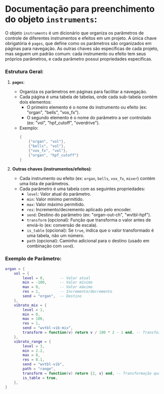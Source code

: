 # Documentação para preenchimento do objeto `instruments`:

O objeto `instruments` é um dicionário que organiza os parâmetros de controle de diferentes instrumentos e efeitos em um projeto. A única chave obrigatória é `pages`, que define como os parâmetros são organizados em páginas para navegação. As outras chaves são específicas de cada projeto, mas seguem um padrão comum: cada instrumento ou efeito tem seus próprios parâmetros, e cada parâmetro possui propriedades específicas.

### Estrutura Geral:
1. **`pages`**:
   - Organiza os parâmetros em páginas para facilitar a navegação.
   - Cada página é uma tabela de tabelas, onde cada sub-tabela contém dois elementos:
     - O primeiro elemento é o nome do instrumento ou efeito (ex: "organ", "bells", "vox_fx").
     - O segundo elemento é o nome do parâmetro a ser controlado (ex: "vol", "hpf_cutoff", "overdrive").
   - Exemplo:
     ```lua
     {
         {"organ", "vol"},
         {"bells", "vol"},
         {"vox_fx", "vol"},
         {"organ", "hpf_cutoff"}
     }
     ```

2. **Outras chaves (instrumentos/efeitos)**:
   - Cada instrumento ou efeito (ex: `organ`, `bells`, `vox_fx`, `mixer`) contém uma lista de parâmetros.
   - Cada parâmetro é uma tabela com as seguintes propriedades:
     - `level`: Valor atual do parâmetro.
     - `min`: Valor mínimo permitido.
     - `max`: Valor máximo permitido.
     - `res`: Incremento/decremento aplicado pelo encoder.
     - `send`: Destino do parâmetro (ex: "organ-out-ch", "wvtbl-hpf").
     - `transform` (opcional): Função que transforma o valor antes de enviá-lo (ex: conversão de escala).
     - `is_table` (opcional): Se `true`, indica que o valor transformado é uma tabela, não um número.
     - `path` (opcional): Caminho adicional para o destino (usado em combinação com `send`).

### Exemplo de Parâmetro:
```lua
organ = {
    vol = {
        level = 0,       -- Valor atual
        min = -100,      -- Valor mínimo
        max = 0,         -- Valor máximo
        res = 1,         -- Incremento/decremento
        send = "organ",  -- Destino
    },
    vibrato_mix = {
        level = 1,
        min = 0,
        max = 100,
        res = 1,
        send = "wvtbl-vib-mix",
        transform = function(v) return v / 100 * 2 - 1 end, -- Transformação aplicada
    },
    vibrato_range = {
        level = 3,
        min = 2.2,
        max = 8,
        res = 0.1,
        send = "wvtbl-vib",
        path = "range",
        transform = function(v) return {2, v} end, -- Transformação que retorna uma tabela
        is_table = true,
    },
}